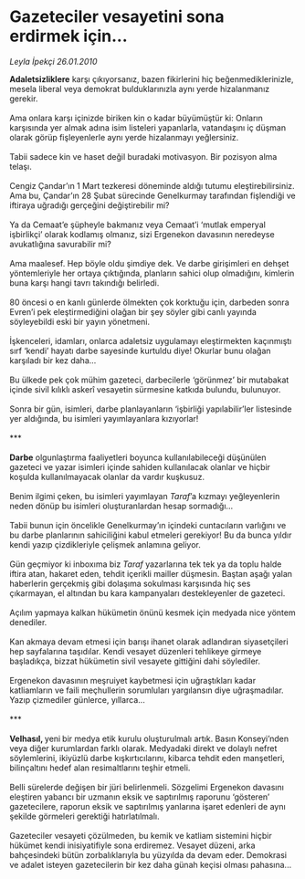 # Gazeteciler vesayetini sona erdirmek için...

*Leyla İpekçi 26.01.2010*

<div class="taraf_structure_2col_1zq">
<div class="margen_n">



 <p><b>Adaletsizliklere</b> karşı çıkıyorsanız, bazen fikirlerini hiç beğenmediklerinizle, mesela liberal veya demokrat bulduklarınızla aynı yerde hizalanmanız gerekir. <br/><br/>Ama onlara karşı içinizde biriken kin o kadar büyümüştür ki: Onların karşısında yer almak adına isim listeleri yapanlarla, vatandaşını iç düşman olarak görüp fişleyenlerle aynı yerde hizalanmayı yeğlersiniz. <br/><br/>Tabii sadece kin ve haset değil buradaki motivasyon. Bir pozisyon alma telaşı. <br/><br/>Cengiz Çandar’ın 1 Mart tezkeresi döneminde aldığı tutumu eleştirebilirsiniz. Ama bu, Çandar’ın 28 Şubat sürecinde Genelkurmay tarafından fişlendiği ve iftiraya uğradığı gerçeğini değiştirebilir mi? <br/><br/>Ya da Cemaat’e şüpheyle bakmanız veya Cemaat’i ‘mutlak emperyal işbirlikçi’ olarak kodlamış olmanız, sizi Ergenekon davasının neredeyse avukatlığına savurabilir mi? <br/><br/>Ama maalesef. Hep böyle oldu şimdiye dek. Ve darbe girişimleri en dehşet yöntemleriyle her ortaya çıktığında, planların sahici olup olmadığını, kimlerin buna karşı hangi tavrı takındığı belirledi. <br/><br/>80 öncesi o en kanlı günlerde ölmekten çok korktuğu için, darbeden sonra Evren’i pek eleştirmediğini olağan bir şey söyler gibi canlı yayında söyleyebildi eski bir yayın yönetmeni. <br/><br/>İşkenceleri, idamları, onlarca adaletsiz uygulamayı eleştirmekten kaçınmıştı sırf ‘kendi’ hayatı darbe sayesinde kurtuldu diye! Okurlar bunu olağan karşıladı bir kez daha... <br/><br/>Bu ülkede pek çok mühim gazeteci, darbecilerle ‘görünmez’ bir mutabakat içinde sivil kılıklı askerî vesayetin sürmesine katkıda bulundu, bulunuyor. <br/><br/>Sonra bir gün, isimleri, darbe planlayanların ‘işbirliği yapılabilir’ler listesinde yer aldığında, bu isimleri yayımlayanlara kızıyorlar! <br/><br/>***<b> <br/><br/>Darbe</b> olgunlaştırma faaliyetleri boyunca kullanılabileceği düşünülen gazeteci ve yazar isimleri içinde sahiden kullanılacak olanlar ve hiçbir koşulda kullanılmayacak olanlar da vardır kuşkusuz. <br/><br/>Benim ilgimi çeken, bu isimleri yayımlayan <i>Taraf</i>’a kızmayı yeğleyenlerin neden dönüp bu isimleri oluşturanlardan hesap sormadığı... <br/><br/>Tabii bunun için öncelikle Genelkurmay’ın içindeki cuntacıların varlığını ve bu darbe planlarının sahiciliğini kabul etmeleri gerekiyor! Bu da bunca yıldır kendi yazıp çizdikleriyle çelişmek anlamına geliyor. <br/><br/>Gün geçmiyor ki inboxıma biz <i>Taraf</i> yazarlarına tek tek ya da toplu halde iftira atan, hakaret eden, tehdit içerikli mailler düşmesin. Baştan aşağı yalan haberlerin gerçekmiş gibi dolaşıma sokulması karşısında hiç ses çıkarmayan, el altından bu kara kampanyaları destekleyenler de gazeteci. <br/><br/>Açılım yapmaya kalkan hükümetin önünü kesmek için medyada nice yöntem denediler. <br/><br/>Kan akmaya devam etmesi için barışı ihanet olarak adlandıran siyasetçileri hep sayfalarına taşıdılar. Kendi vesayet düzenleri tehlikeye girmeye başladıkça, bizzat hükümetin sivil vesayete gittiğini dahi söylediler. <br/><br/>Ergenekon davasının meşruiyet kaybetmesi için uğraştıkları kadar katliamların ve faili meçhullerin sorumluları yargılansın diye uğraşmadılar. Yazıp çizmediler günlerce, yıllarca... <br/><br/>***<b> <br/><br/>Velhasıl, </b>yeni<b> </b>bir medya etik kurulu oluşturulmalı artık. Basın Konseyi’nden veya diğer kurumlardan farklı olarak. Medyadaki direkt ve dolaylı nefret söylemlerini, ikiyüzlü darbe kışkırtıcılarını, kibarca tehdit eden manşetleri, bilinçaltını hedef alan resimaltlarını teşhir etmeli. <br/><br/>Belli sürelerde değişen bir jüri belirlenmeli. Sözgelimi Ergenekon davasını eleştiren yabancı bir uzmanın eksik ve saptırılmış raporunu ‘gösteren’ gazetecilere, raporun eksik ve saptırılmış yanlarına işaret edenleri de aynı şekilde görmeleri gerektiği hatırlatılmalı. <br/><br/>Gazeteciler vesayeti çözülmeden, bu kemik ve katliam sistemini hiçbir hükümet kendi inisiyatifiyle sona erdiremez. Vesayet düzeni, arka bahçesindeki bütün zorbalıklarıyla bu yüzyılda da devam eder. Demokrasi ve adalet isteyen gazetecilerin bir kez daha günah keçisi olması pahasına... </p>
<br/>
<br/>
<br/>



<br/>


<div id="taraf_not">
</div>

</div>


</div>
